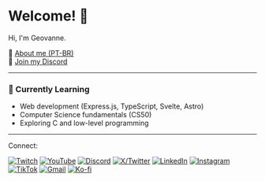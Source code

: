 # Welcome! 🪽

Hi, I'm Geovanne.

📄 [About me (PT-BR)](https://docs.google.com/document/d/1tu95qrKO8qnXUlHcNdNii42xAG8SCOsiubR-etksujY/preview)  
💬 [Join my Discord](https://discord.gg/ahMyUguT8v)  

---

### 🌱 Currently Learning
- Web development (Express.js, TypeScript, Svelte, Astro)  
- Computer Science fundamentals (CS50)  
- Exploring C and low-level programming  

---

Connect:

[![Twitch](https://img.shields.io/badge/Twitch-%239146FF.svg?logo=Twitch&logoColor=white)](https://www.twitch.tv/tpose_dev)
[![YouTube](https://img.shields.io/badge/YouTube-%23FF0000.svg?logo=YouTube&logoColor=white)](https://www.youtube.com/@tposedev)
[![Discord](https://img.shields.io/badge/Discord-%235865F2.svg?&logo=discord&logoColor=white)](https://discord.com/invite/ahMyUguT8v)
[![X/Twitter](https://img.shields.io/badge/X-%23000000.svg?logo=X&logoColor=white)](https://x.com/tpose_dev)
[![LinkedIn](https://custom-icon-badges.demolab.com/badge/LinkedIn-0A66C2?logo=linkedin-white&logoColor=fff)](https://www.linkedin.com/in/gvnwv/)
[![Instagram](https://img.shields.io/badge/Instagram-%23E4405F.svg?logo=Instagram&logoColor=white)](https://www.instagram.com/tpose.dev)
[![TikTok](https://img.shields.io/badge/TikTok-black?logo=tiktok&logoColor=white)](https://www.tiktok.com/@tpose_dev)
[![Gmail](https://img.shields.io/badge/Gmail-D14836?logo=gmail&logoColor=white)](mailto:geoxp98@gmail.com)
[![Ko-fi](https://img.shields.io/badge/Ko--fi-FF5E5B?logo=ko-fi&logoColor=white)](https://ko-fi.com/tposeprogrammer)

